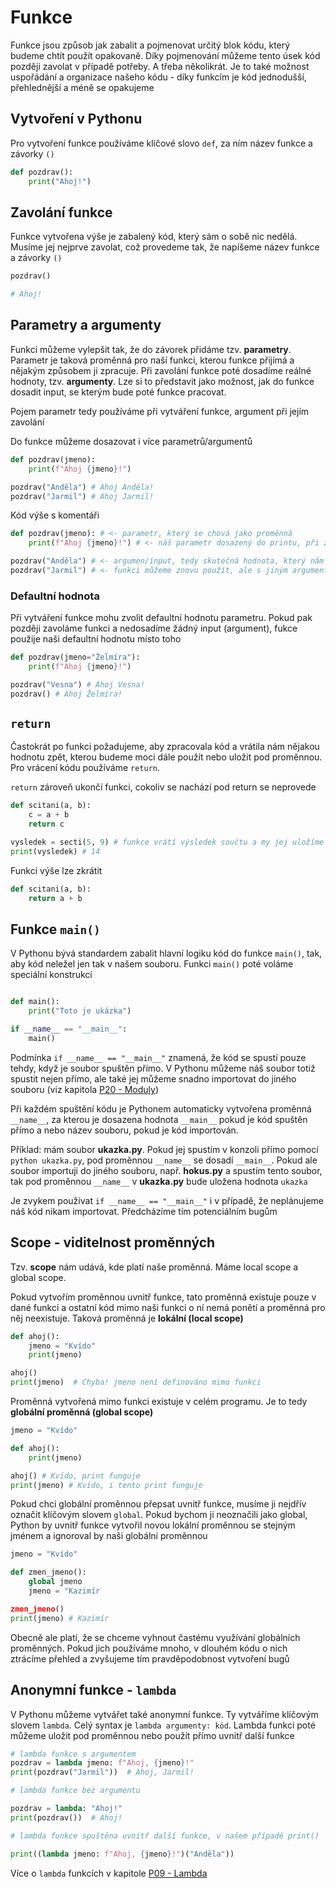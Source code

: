 # Funkce

Funkce jsou způsob jak zabalit a pojmenovat určitý blok kódu, který budeme chtít použít opakovaně. Díky pojmenování můžeme tento úsek kód později zavolat v případě potřeby. A třeba několikrát. Je to také možnost uspořádání a organizace našeho kódu - díky funkcím je kód jednodušší, přehlednější a méně se opakujeme

## Vytvoření v Pythonu

Pro vytvoření funkce používáme klíčové slovo `def`, za ním název funkce a závorky `()`

```python
def pozdrav():
    print("Ahoj!")

```

## Zavolání funkce

Funkce vytvořena výše je zabalený kód, který sám o sobě nic nedělá. Musíme jej nejprve zavolat, což provedeme tak, že napíšeme název funkce a závorky `()`

```python
pozdrav()

# Ahoj!

```

## Parametry a argumenty

Funkci můžeme vylepšit tak, že do závorek přidáme tzv. **parametry**. Parametr je taková proměnná pro naší funkci, kterou funkce přijímá a nějakým způsobem ji zpracuje. Při zavolání funkce poté dosadíme reálné hodnoty, tzv. **argumenty**. Lze si to představit jako možnost, jak do funkce dosadit input, se kterým bude poté funkce pracovat.

Pojem parametr tedy používáme při vytváření funkce, argument při jejím zavolání

Do funkce můžeme dosazovat i více parametrů/argumentů

```python
def pozdrav(jmeno):
    print(f"Ahoj {jmeno}!")

pozdrav("Anděla") # Ahoj Anděla!
pozdrav("Jarmil") # Ahoj Jarmil!
```

Kód výše s komentáři

```python
def pozdrav(jmeno): # <- parametr, který se chová jako proměnná
    print(f"Ahoj {jmeno}!") # <- náš parametr dosazený do printu, při zavolání funkce se nahradí reálnou hodnotou

pozdrav("Anděla") # <- argumen/input, tedy skutečná hodnota, který nám říká, že jmeno="Anděla" -> všude, kde je ve funkci parametr/proměnná jmeno bude dosazena hodnota "Anděla"
pozdrav("Jarmil") # <- funkci můžeme znovu použít, ale s jiným argumentem
```

### Defaultní hodnota

Při vytváření funkce mohu zvolit defaultní hodnotu parametru. Pokud pak později zavoláme funkci a nedosadíme žádný input (argument), fukce použije naši defaultní hodnotu místo toho

```python
def pozdrav(jmeno="Želmíra"):
    print(f"Ahoj {jmeno}!")

pozdrav("Vesna") # Ahoj Vesna!
pozdrav() # Ahoj Želmíra!
```

## `return`

Častokrát po funkci požadujeme, aby zpracovala kód a vrátila nám nějakou hodnotu zpět, kterou budeme moci dále použít nebo uložit pod proměnnou. Pro vrácení kódu používáme `return`.

`return` zároveň ukončí funkci, cokoliv se nachází pod return se neprovede

```python
def scitani(a, b):
    c = a + b
    return c

vysledek = secti(5, 9) # funkce vrátí výsledek součtu a my jej uložíme pod proměnnou
print(vysledek) # 14
```

Funkci výše lze zkrátit

```python
def scitani(a, b):
    return a + b
```

## Funkce `main()`

V Pythonu bývá standardem zabalit hlavní logiku kód do funkce `main()`, tak, aby kód neležel jen tak v našem souboru. Funkci `main()` poté voláme speciální konstrukcí

```python

def main():
    print("Toto je ukázka")

if __name__ == "__main__":
    main()
```

Podmínka `if __name__ == "__main__"` znamená, že kód se spustí pouze tehdy, když je soubor spuštěn přímo. V Pythonu můžeme náš soubor totiž spustit nejen přímo, ale také jej můžeme snadno importovat do jiného souboru (viz kapitola [P20 - Moduly](P20%20-%20Moduly.md))

Při každém spuštění kódu je Pythonem automaticky vytvořena proměnná `__name__`, za kterou je dosazena hodnota `__main__` pokud je kód spuštěn přímo a nebo název souboru, pokud je kód importován.

Příklad: mám soubor **ukazka.py**. Pokud jej spustím v konzoli přímo pomocí `python ukazka.py`, pod proměnnou `__name__` se dosadí `__main__`. Pokud ale soubor importuji do jiného souboru, např. **hokus.py** a spustím tento soubor, tak pod proměnnou `__name__` v **ukazka.py** bude uložena hodnota `ukazka`

Je zvykem používat `if __name__ == "__main__"` i v případě, že neplánujeme náš kód nikam importovat. Předcházíme tím potenciálním bugům

## Scope - viditelnost proměnných

Tzv. **scope** nám udává, kde platí naše proměnná. Máme local scope a global scope.

Pokud vytvořím proměnnou uvnitř funkce, tato proměnná existuje pouze v dané funkci a ostatní kód mimo naši funkci o ní nemá ponětí a proměnná pro něj neexistuje. Taková proměnná je **lokální (local scope)**

```python
def ahoj():
    jmeno = "Kvído"
    print(jmeno)

ahoj()
print(jmeno)  # Chyba! jmeno není definováno mimo funkci
```

Proměnná vytvořená mimo funkci existuje v celém programu. Je to tedy **globální proměnná (global scope)**

```python
jmeno = "Kvído"

def ahoj():
    print(jmeno)

ahoj() # Kvído, print funguje
print(jmeno) # Kvído, i tento print funguje
```

Pokud chci globální proměnnou přepsat uvnitř funkce, musíme ji nejdřív označit klíčovým slovem `global`. Pokud bychom ji neoznačili jako global, Python by uvnitř funkce vytvořil novou lokální proměnnou se stejným jménem a ignoroval by naši globální proměnnou

```python
jmeno = "Kvído"

def zmen_jmeno():
    global jmeno
    jmeno = "Kazimír

zmen_jmeno()
print(jmeno) # Kazimír
```

Obecně ale platí, že se chceme vyhnout častému využívání globálních proměnných. Pokud jich používáme mnoho, v dlouhém kódu o nich ztrácíme přehled a zvyšujeme tím pravděpodobnost vytvoření bugů

## Anonymní funkce - `lambda`

V Pythonu můžeme vytvářet také anonymní funkce. Ty vytváříme klíčovým slovem `lambda`. Celý syntax je `lambda argumenty: kód`. Lambda funkci poté můžeme uložit pod proměnnou nebo použít přímo uvnitř další funkce

```python
# lambda funkce s argumentem
pozdrav = lambda jmeno: f"Ahoj, {jmeno}!"
print(pozdrav("Jarmil"))  # Ahoj, Jarmil!

# lambda funkce bez argumentu

pozdrav = lambda: "Ahoj!"
print(pozdrav())  # Ahoj!

# lambda funkce spuštěna uvnitř další funkce, v našem případě print()

print((lambda jmeno: f"Ahoj, {jmeno}!")("Anděla"))
```

Více o `lambda` funkcích v kapitole [P09 - Lambda](P09%20-%20Lambda%20-%20anonymní%20funkce.md)
